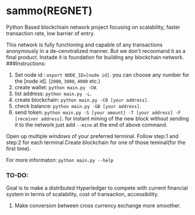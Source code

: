 # sammo(REGNET)
Python Based blockchiain network project focusing on scalability, faster transaction rate, low barrier of entry.

This network is fully functioning and capable of any transactions anonymously in a de-cenvtralized manner. But we don't recoomand it
as a final product. Instade it is foundation for building any blockchain network.
###Instructions:
1. Set node id :  `export NODE_ID=[node id]`. 
   you can choose any number for the [node id]. (`2000`, `3000`, `4000` etc.)
2. create wallet: `python main.py -CW`.
3. list address: `python main.py -L`.
4. create blockchain: `python main.py -CB [your address]`.
5. check balance: `python main.py -GB [your address]`.
6. send token: `python main.py -S [your amount] -T [your address] -F [receiver address]`.
   for instant mining of the new block without sending it to the network just add `--mine` at the end of above command.

Open up multiple windows of your preferred terminal. Follow step:1 and step:2 for each terminal.Create blockchain for one of those teminal(for the first time).

For more informaton: `python main.py --help`

### TO-DO:
Goal is to make a distributed Hyperledger to compete with current financial system in terms of scalability, cost of transaction, accessibility.
1. Make conversion between cross currency exchange more smoother.
